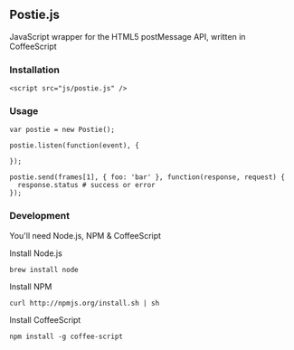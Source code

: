 ## Postie.js

JavaScript wrapper for the HTML5 postMessage API, written in CoffeeScript

### Installation

    <script src="js/postie.js" />

### Usage

    var postie = new Postie();

    postie.listen(function(event), {
      
    });

    postie.send(frames[1], { foo: 'bar' }, function(response, request) {
      response.status # success or error
    });


### Development

You'll need Node.js, NPM & CoffeeScript

Install Node.js

    brew install node

Install NPM

    curl http://npmjs.org/install.sh | sh

Install CoffeeScript

    npm install -g coffee-script

 